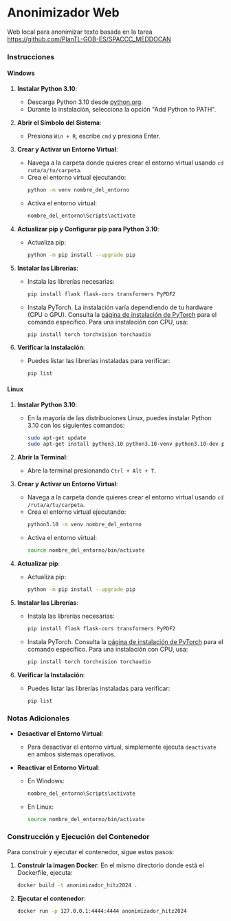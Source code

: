 # Anonimizador Web

Web local para anonimizar texto basada en la tarea https://github.com/PlanTL-GOB-ES/SPACCC_MEDDOCAN


### Instrucciones

#### Windows

1. **Instalar Python 3.10**:
   - Descarga Python 3.10 desde [python.org](https://www.python.org/downloads/).
   - Durante la instalación, selecciona la opción "Add Python to PATH".

2. **Abrir el Símbolo del Sistema**:
   - Presiona `Win + R`, escribe `cmd` y presiona Enter.

3. **Crear y Activar un Entorno Virtual**:
   - Navega a la carpeta donde quieres crear el entorno virtual usando `cd ruta/a/tu/carpeta`.
   - Crea el entorno virtual ejecutando:
     ```sh
     python -m venv nombre_del_entorno
     ```
   - Activa el entorno virtual:
     ```sh
     nombre_del_entorno\Scripts\activate
     ```

4. **Actualizar pip y Configurar pip para Python 3.10**:
   - Actualiza pip:
     ```sh
     python -m pip install --upgrade pip
     ```

5. **Instalar las Librerías**:
   - Instala las librerías necesarias:
     ```sh
     pip install flask flask-cors transformers PyPDF2
     ```
   - Instala PyTorch. La instalación varía dependiendo de tu hardware (CPU o GPU). Consulta la [página de instalación de PyTorch](https://pytorch.org/get-started/locally/) para el comando específico. Para una instalación con CPU, usa:
     ```sh
     pip install torch torchvision torchaudio
     ```

6. **Verificar la Instalación**:
   - Puedes listar las librerías instaladas para verificar:
     ```sh
     pip list
     ```

#### Linux

1. **Instalar Python 3.10**:
   - En la mayoría de las distribuciones Linux, puedes instalar Python 3.10 con los siguientes comandos:
     ```sh
     sudo apt-get update
     sudo apt-get install python3.10 python3.10-venv python3.10-dev python3-pip
     ```

2. **Abrir la Terminal**:
   - Abre la terminal presionando `Ctrl + Alt + T`.

3. **Crear y Activar un Entorno Virtual**:
   - Navega a la carpeta donde quieres crear el entorno virtual usando `cd /ruta/a/tu/carpeta`.
   - Crea el entorno virtual ejecutando:
     ```sh
     python3.10 -m venv nombre_del_entorno
     ```
   - Activa el entorno virtual:
     ```sh
     source nombre_del_entorno/bin/activate
     ```

4. **Actualizar pip**:
   - Actualiza pip:
     ```sh
     python -m pip install --upgrade pip
     ```

5. **Instalar las Librerías**:
   - Instala las librerías necesarias:
     ```sh
     pip install flask flask-cors transformers PyPDF2
     ```
   - Instala PyTorch. Consulta la [página de instalación de PyTorch](https://pytorch.org/get-started/locally/) para el comando específico. Para una instalación con CPU, usa:
     ```sh
     pip install torch torchvision torchaudio
     ```

6. **Verificar la Instalación**:
   - Puedes listar las librerías instaladas para verificar:
     ```sh
     pip list
     ```

### Notas Adicionales

- **Desactivar el Entorno Virtual**:
  - Para desactivar el entorno virtual, simplemente ejecuta `deactivate` en ambos sistemas operativos.
  
- **Reactivar el Entorno Virtual**:
  - En Windows:
    ```sh
    nombre_del_entorno\Scripts\activate
    ```
  - En Linux:
    ```sh
    source nombre_del_entorno/bin/activate
    ```

### Construcción y Ejecución del Contenedor

Para construir y ejecutar el contenedor, sigue estos pasos:

1. **Construir la imagen Docker**:
   En el mismo directorio donde está el Dockerfile, ejecuta:
   ```sh
   docker build -t anonimizador_hitz2024 .
   ```

2. **Ejecutar el contenedor**:
   ```sh
   docker run -p 127.0.0.1:4444:4444 anonimizador_hitz2024
   ```

